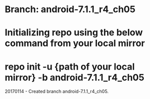 # Branch: android-7.1.1_r4_ch05
# Initializing repo using the below command from your local mirror
# repo init -u {path of your local mirror} -b android-7.1.1_r4_ch05

20170114 - Created branch android-7.1.1_r4_ch05.
